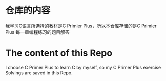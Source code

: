 # 仓库的内容
我学习C语言所选择的教材是C Primier Plus，所以本仓库存储的是C Primier Plus 每一章编程练习的题目解答
# The content of this Repo
I choose C Primer Plus to learn C by myself, so my C Primer Plus exercise Solvings are saved in this Repo.
